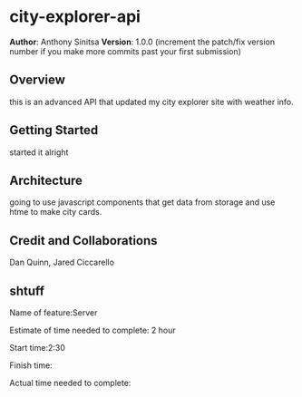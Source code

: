 # city-explorer-api

**Author**: Anthony Sinitsa
**Version**: 1.0.0 (increment the patch/fix version number if you make more commits past your first submission)

## Overview

this is an advanced API that updated my city explorer site with weather info.

## Getting Started

started it alright

## Architecture

going to use javascript components that get data from storage and use htme to make city cards.

## Credit and Collaborations

Dan Quinn, Jared Ciccarello

## shtuff

Name of feature:Server

Estimate of time needed to complete: 2 hour

Start time:2:30

Finish time:

Actual time needed to complete:
